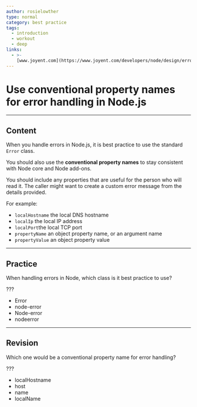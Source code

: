 ```yaml
---
author: rosielowther
type: normal
category: best practice
tags:
  - introduction
  - workout
  - deep
links:
  - >-
    [www.joyent.com](https://www.joyent.com/developers/node/design/errors){website}
---
```


# Use conventional property names for error handling in Node.js


---

## Content

When you handle errors in Node.js, it is best practice to use the standard `Error` class.

You should also use the **conventional property names** to stay consistent with Node core and Node add-ons.

You should include any properties that are useful for the person who will read it. The caller might want to create a custom error message from the details provided.

For example:

* `localHostname` the local DNS hostname
* `localIp` the local IP address
* `localPort`the local TCP port
* `propertyName` an object property name, or an argument name
* `propertyValue` an object property value


---

## Practice

When handling errors in Node, which class is it best practice to use?

???

* Error
* node-error
* Node-error
* nodeerror


---

## Revision

Which one would be a conventional property name for error handling?

???

* localHostname
* host
* name
* localName

